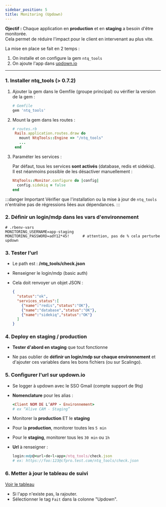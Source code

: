 ```yaml
---
sidebar_position: 5
title: Monitoring (Updown)
---
```


**Ojectif :** Chaque application en **production** et en **staging** a besoin d'être monitorée. \
Cela permet de réduire l'impact pour le client en intervenant au plus vite.

La mise en place se fait en 2 temps :
1. On installe et on configure la gem `ntq_tools`
2. On ajoute l'app dans [updown.io](http://www.updown.io)

_______________

### 1. Installer ntq_tools (> 0.7.2)

1. Ajouter la gem dans le Gemfile (groupe principal) ou vérifier la version de la gem :

   ```ruby
   # Gemfile
   gem 'ntq_tools'
   ```

2. Mount la gem dans les routes :

   ```ruby
   # routes.rb
    Rails.application.routes.draw do
      mount NtqTools::Engine => "/ntq_tools"
      ...
    end 
   ```

3. Paraméter les services :

    Par défaut, tous les services **sont activés** (database, redis et sidekiq). \
    Il est néanmoins possible de les désactiver manuellement :

    ```ruby title='config/initializers/ntq_tools.rb'
    NtqTools::Monitor.configure do |config|
      config.sidekiq = false
    end
    ```
:::danger Important
Vérifier que l'installation ou la mise à jour de `ntq_tools` n'entraîne pas de régressions liées aux dépendances.
:::

### 2. Définir un **login/mdp** dans les vars d'environnement

```
# .rbenv-vars
MONITORING_USERNAME=app-staging
MONITORING_PASSWORD=adY12*45!      # attention, pas de % cela perturbe updown
```

### 3. Tester l'url

- Le path est : **/ntq_tools/check.json**

- Renseigner le login/mdp (basic auth)

- Cela doit renvoyer un objet JSON :

  ```json
  {
    "status":"ok",
    "services_status":[
      {"name":"redis","status":"OK"},
      {"name":"database","status":"OK"},
      {"name":"sidekiq","status":"OK"}
    ]
  }
  ```

### 4. Deploy en **staging / production**

- **Tester d'abord en staging** que tout fonctionne

- Ne pas oublier de **définir un login/mdp sur chaque environnement** et d'ajouter ces variables dans les bons fichiers (ou sur Scalingo).

### 5. Configurer l'url sur updown.io

- Se logger à updown avec le SSO Gmail (compte support de 9tq)

- **Nomenclature** pour les alias :

  ```ruby
  <Client NOM DE L’APP - Environnement>
  # ex “Alive CAM - Staging”
  ```

- Monitorer la **production** ET le **staging**

- Pour la **production**, monitorer toutes les `5 min`

- Pour le **staging**, monitorer tous les `30 min` ou `1h`

- **Url** à renseigner :

  ```ruby
  login:mdp@<url-de-l-app>/ntq_tools/check.json
  # ex: https://foo:123@cfpro.test.com/ntq_tools/check.json
  ```

### 6. Metter à jour le tableau de suivi
[Voir le tableau](https://www.notion.so/9troisquarts/90aa5fc415b448dc9601907012124efe?v=6c7daf0f14a040ffa15897f8e758d7ed)
- Si l'app n'existe pas, la rajouter.
- Sélectionner le tag `Fait` dans la colonne "Updown".
